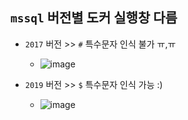 ## `mssql` 버전별 도커 실행창 다름
- `2017` 버전 >> `#` 특수문자 인식 불가 ㅠ,ㅠ
  - ![image](https://user-images.githubusercontent.com/61215550/168702382-36a8c74a-f30e-4291-8551-552ff6aae696.png)

- `2019` 버전 >> `$` 특수문자 인식 가능 :)
  - ![image](https://user-images.githubusercontent.com/61215550/168702316-3a3e4411-c7a2-48c8-8e00-def5411107b8.png)
